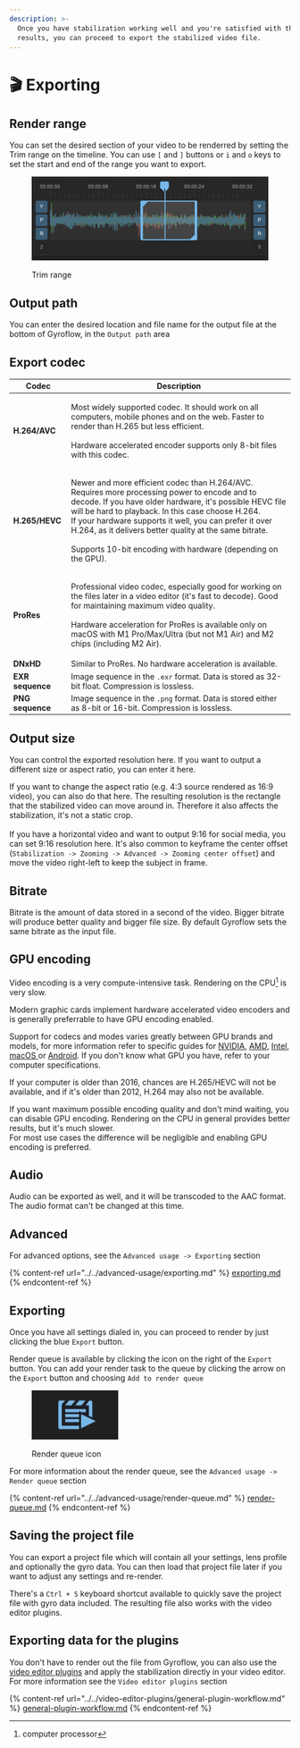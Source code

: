 ```yaml
---
description: >-
  Once you have stabilization working well and you're satisfied with the
  results, you can proceed to export the stabilized video file.
---
```


# 🎬 Exporting

## Render range

You can set the desired section of your video to be renderred by setting the Trim range on the timeline. You can use `[` and `]` buttons or `i` and `o` keys to set the start and end of the range you want to export.

<figure><img src="../../.gitbook/assets/trim_range.png" alt=""><figcaption><p>Trim range</p></figcaption></figure>

## Output path

You can enter the desired location and file name for the output file at the bottom of Gyroflow, in the `Output path` area

## Export codec

| Codec            | Description                                                                                                                                                                                                                                                                                                                                                                                                         |
| ---------------- | ------------------------------------------------------------------------------------------------------------------------------------------------------------------------------------------------------------------------------------------------------------------------------------------------------------------------------------------------------------------------------------------------------------------- |
| **H.264/AVC**    | <p>Most widely supported codec. It should work on all computers, mobile phones and on the web. Faster to render than H.265 but less efficient.<br><br>Hardware accelerated encoder supports only 8-bit files with this codec.</p>                                                                                                                                                                                   |
| **H.265/HEVC**   | <p>Newer and more efficient codec than H.264/AVC. Requires more processing power to encode and to decode. If you have older hardware, it's possible HEVC file will be hard to playback. In this case choose H.264.<br>If your hardware supports it well, you can prefer it over H.264, as it delivers better quality at the same bitrate.<br><br>Supports 10-bit encoding with hardware (depending on the GPU).</p> |
| **ProRes**       | <p>Professional video codec, especially good for working on the files later in a video editor (it's fast to decode). Good for maintaining maximum video quality. <br><br>Hardware acceleration for ProRes is available only on macOS with M1 Pro/Max/Ultra (but not M1 Air) and M2 chips (including M2 Air).</p>                                                                                                    |
| **DNxHD**        | Similar to ProRes. No hardware acceleration is available.                                                                                                                                                                                                                                                                                                                                                           |
| **EXR sequence** | Image sequence in the `.exr` format. Data is stored as 32-bit float. Compression is lossless.                                                                                                                                                                                                                                                                                                                       |
| **PNG sequence** | Image sequence in the `.png` format. Data is stored either as 8-bit or 16-bit. Compression is lossless.                                                                                                                                                                                                                                                                                                             |

## Output size

You can control the exported resolution here. If you want to output a different size or aspect ratio, you can enter it here.

If you want to change the aspect ratio (e.g. 4:3 source rendered as 16:9 video), you can also do that here. The resulting resolution is the rectangle that the stabilized video can move around in. Therefore it also affects the stabilization, it's not a static crop. \
\
If you have a horizontal video and want to output 9:16 for social media, you can set 9:16 resolution here.  It's also common to keyframe the center offset (`Stabilization -> Zooming -> Advanced -> Zooming center offset`) and move the video right-left to keep the subject in frame.

## Bitrate

Bitrate is the amount of data stored in a second of the video. Bigger bitrate will produce better quality and bigger file size. By default Gyroflow sets the same bitrate as the input file.

## GPU encoding

Video encoding is a very compute-intensive task. Rendering on the CPU[^1] is very slow.

Modern graphic cards implement hardware accelerated video encoders and is generally preferrable to have GPU encoding enabled.

Support for codecs and modes varies greatly between GPU brands and models, for more information refer to specific guides for [NVIDIA](../../hardware-acceleration/nvidia.md), [AMD](../../hardware-acceleration/amd.md), [Intel](../../hardware-acceleration/intel.md), [macOS ](../../hardware-acceleration/apple-macos.md)or [Android](../../hardware-acceleration/android.md). If you don't know what GPU you have, refer to your computer specifications.

If your computer is older than 2016, chances are H.265/HEVC will not be available, and if it's older than 2012, H.264 may also not be available.

If you want maximum possible encoding quality and don't mind waiting, you can disable GPU encoding. Rendering on the CPU in general provides better results, but it's much slower. \
For most use cases the difference will be negligible and enabling GPU encoding is preferred.

## Audio

Audio can be exported as well, and it will be transcoded to the AAC format. The audio format can't be changed at this time.

## Advanced

For advanced options, see the `Advanced usage -> Exporting` section

{% content-ref url="../../advanced-usage/exporting.md" %}
[exporting.md](../../advanced-usage/exporting.md)
{% endcontent-ref %}

## Exporting

Once you have all settings dialed in, you can proceed to render by just clicking the blue `Export` button.

Render queue is available by clicking the icon on the right of the `Export` button. You can add your render task to the queue by clicking the arrow on the `Export` button and choosing `Add to render queue`

<figure><img src="../../.gitbook/assets/render_queue_icon.png" alt=""><figcaption><p>Render queue icon</p></figcaption></figure>

For more information about the render queue, see the `Advanced usage -> Render queue` section

{% content-ref url="../../advanced-usage/render-queue.md" %}
[render-queue.md](../../advanced-usage/render-queue.md)
{% endcontent-ref %}

## Saving the project file

You can export a project file which will contain all your settings, lens profile and optionally the gyro data. You can then load that project file later if you want to adjust any settings and re-render.

There's a `Ctrl + S` keyboard shortcut available to quickly save the project file with gyro data included. The resulting file also works with the video editor plugins.

## Exporting data for the plugins

You don't have to render out the file from Gyroflow, you can also use the [video editor plugins](../../video-editor-plugins/general-plugin-workflow.md) and apply the stabilization directly in your video editor. For more information see the `Video editor plugins` section

{% content-ref url="../../video-editor-plugins/general-plugin-workflow.md" %}
[general-plugin-workflow.md](../../video-editor-plugins/general-plugin-workflow.md)
{% endcontent-ref %}

[^1]: computer processor
